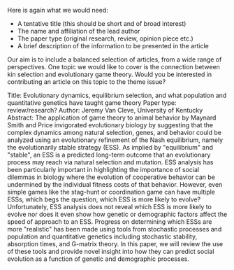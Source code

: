 Here is again what we would need:
- A tentative title (this should be short and of broad interest)
- The name and affiliation of the lead author
- The paper type (original research, review, opinion piece etc.)
- A brief description of the information to be presented in the article

Our aim is to include a balanced selection of articles, from a wide range of perspectives. One topic we would like to cover is the connection between kin selection and evolutionary game theory. Would you be interested in contributing an article on this topic to the theme issue?

Title: Evolutionary dynamics, equilibrium selection, and what population and quantitative genetics have taught game theory
Paper type: review/research?
Author: Jeremy Van Cleve, University of Kentucky
Abstract:
The application of game theory to animal behavior by Maynard Smith and Price invigorated evolutionary biology by suggesting that the complex dynamics among natural selection, genes, and behavior could be analyzed using an evolutionary refinement of the Nash equilibrium, namely the evolutionarily stable strategy (ESS). As implied by "equilibrium" and "stable", an ESS is a predicted long-term outcome that an evolutionary process may reach via natural selection and mutation. ESS analysis has been particularly important in highlighting the importance of social dilemmas in biology where the evolution of cooperative behavior can be undermined by the individual fitness costs of that behavior. However, even simple games like the stag-hunt or coordination game can have multiple ESSs, which begs the question, which ESS is more likely to evolve? Unfortunately, ESS analysis does not reveal which ESS is more likely to evolve nor does it even show how genetic or demographic factors affect the speed of approach to an ESS. Progress on determining which ESSs are more "realistic" has been made using tools from stochastic processes and population and quantitative genetics including stochastic stability, absorption times, and G-matrix theory. In this paper, we will review the use of these tools and provide novel insight into how they can predict social evolution as a function of genetic and demographic processes.
